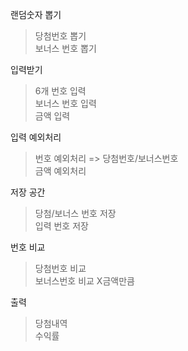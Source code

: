 랜덤숫자 뽑기
>당첨번호 뽑기  
보너스 번호 뽑기

입력받기  
>6개 번호 입력  
보너스 번호 입력  
금액 입력  

입력 예외처리  
>번호 예외처리 => 당첨번호/보너스번호  
금액 예외처리  

저장 공간  
>당첨/보너스 번호 저장  
입력 번호 저장  

번호 비교  
>당첨번호 비교  
보너스번호 비교
X금액만큼

출력  
>당첨내역  
수익률